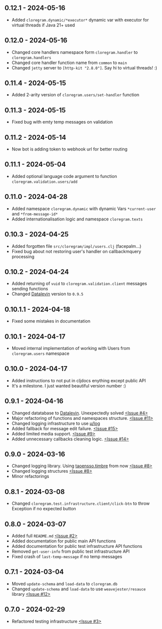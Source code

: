 ## 0.12.1 - 2024-05-16
* Added `cloregram.dynamic/*executor*` dynamic var with executor for virtual threads if Java 21+ used 

## 0.12.0 - 2024-05-16
* Changed core handlers namespace form `cloregram.handler` to `cloregram.handlers`
* Changed core handler function name from `common` to `main`
* Changed `jetty` server to `[http-kit "2.8.0"]`. Say hi to virtual threads! :)

## 0.11.4 - 2024-05-15
* Added 2-arity version of `cloregram.users/set-handler` function

## 0.11.3 - 2024-05-15
* Fixed bug with emty temp messages on validation

## 0.11.2 - 2024-05-14
* Now bot is adding token to webhook url for better routing

## 0.11.1 - 2024-05-04
* Added optional language code argument to function `cloregram.validation.users/add`

## 0.11.0 - 2024-04-28
* Added namespace `cloregram.dynamic` with dynamic Vars `*current-user` and `*from-message-id*`
* Added internationalisation logic and namespace `cloregram.texts`

## 0.10.3 - 2024-04-25
* Added forgotten file `src/cloregram/impl/users.clj` (facepalm...)
* Fixed bug about not restoring user's handler on callbackmquery processing

## 0.10.2 - 2024-04-24
* Added returning of `vuid` to `cloregram.validation.client` messages sending functions
* Changed [Datalevin](https://github.com/juji-io/datalevin) version to `0.9.5`

## 0.10.1.1 - 2024-04-18
* Fixed some mistakes in documentation

## 0.10.1 - 2024-04-17
* Moved internal implementation of working with Users from `cloregram.users` namespace

## 0.10.0 - 2024-04-17
* Added instructions to not put in cljdocs enything except public API
* It's a milestone. I just wanted beautiful version number :)

## 0.9.1 - 2024-04-16
* Changed datatabase to [Datalevin](https://github.com/juji-io/datalevin). Unexpectedly solved [<Issue #4>](https://github.com/algoflora/cloregram/issues/4)
* Major refactoring of functions and namespaces structure. [<Issue #11>](https://github.com/algoflora/cloregram/issues/11)
* Changed logging infrastructure to use [μ/log](https://github.com/BrunoBonacci/mulog?tab=readme-ov-file)
* Added fallback for message edit failure. [<Issue #15>](https://github.com/algoflora/cloregram/issues/15)
* Added limited media support. [<Issue #9>](https://github.com/algoflora/cloregram/issues/9)
* Added unnecessary callbacks cleaning logic. [<Issue #14>](https://github.com/algoflora/cloregram/issues/14)

## 0.9.0 - 2024-03-16
* Changed logging library. Using [taoensso.timbre](https://github.com/taoensso/timbre) from now [<Issue #8>](https://github.com/algoflora/cloregram/issues/8)
* Changed logging structures [<Issue #8>](https://github.com/algoflora/cloregram/issues/8)
* Minor refactorings

## 0.8.1 - 2024-03-08
* Changed `cloregram.test.infrastructure.client/click-btn` to throw Exception if no expected button

## 0.8.0 - 2024-03-07
* Added full `README.md` [<Issue #2>](https://github.com/algoflora/cloregram/issues/2)
* Added documentation for public main API functions
* Added documentation for public test infrastructure API functions
* Removed `get-user-info` from public test infrastructure API
* Fixed crash of `last-temp-message` if no temp messages

## 0.7.1 - 2024-03-04
* Moved `update-schema` and `load-data` to `cloregram.db`
* Changed `update-schema` and `load-data` to use `weavejester/resauce` library [<Issue #12>](https://github.com/algoflora/cloregram/issues/12)

## 0.7.0 - 2024-02-29
* Refactored testing infrastructure [<Issue #3>](https://github.com/algoflora/cloregram/issues/3)
